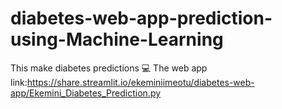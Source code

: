 # diabetes-web-app-prediction-using-Machine-Learning
This make diabetes predictions
💻 The web app link:https://share.streamlit.io/ekeminiimeotu/diabetes-web-app/Ekemini_Diabetes_Prediction.py
